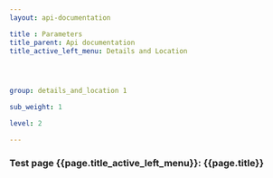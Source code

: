 ```yaml
---
layout: api-documentation

title : Parameters
title_parent: Api documentation
title_active_left_menu: Details and Location




group: details_and_location 1

sub_weight: 1

level: 2

---
```



### Test page {{page.title_active_left_menu}}: {{page.title}}